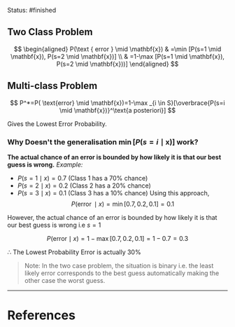 Status: #finished 
## Two Class Problem 

$$
\begin{aligned}
P(\text { error } \mid \mathbf{x}) & =\min [P(s=1 \mid \mathbf{x}), P(s=2 \mid \mathbf{x})] \\
& =1-\max [P(s=1 \mid \mathbf{x}), P(s=2 \mid \mathbf{x}))]
\end{aligned}
$$

## Multi-class Problem

$$
P^*=P( \text{error} \mid \mathbf{x})=1-\max _{i \in S}[\overbrace{P(s=i \mid \mathbf{x})}^\text{a posteriori}]
$$

Gives the Lowest Error Probability. 

### Why Doesn't the generalisation $\min [P(s=i \mid \mathbf{x})]$ work?
**The actual chance of an error is bounded by how likely it is that our best guess is wrong.** 
*Example:*
- $P(s=1 \mid x)=0.7$ (Class 1 has a $70 \%$ chance)
- $P(s=2 \mid x)=0.2$ (Class 2 has a $20 \%$ chance)
- $P(s=3 \mid x)=0.1$ (Class 3 has a 10\% chance)
Using this approach, 
$$
P(\operatorname{error} \mid x)=\min [0.7,0.2,0.1]=0.1
$$

However, the actual chance of an error is bounded by how likely it is that our best guess is wrong i.e $s=1$

$$
P( \text{error} \mid x)=1-\max [0.7,0.2,0.1]=1-0.7=0.3
$$

$\therefore$ The Lowest Probability Error is actually $30\%$

 > Note: In the two case problem, the situation is binary i.e. the least likely error corresponds to the best guess automatically making the other case the worst guess. 

---
# References
